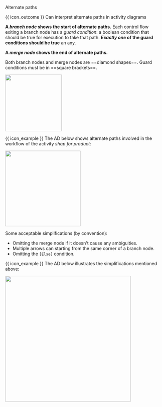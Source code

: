 <span id="title">Alternate paths</span>

<span id="prereqs"></span>

<span id="outcomes">{{ icon_outcome }} Can interpret alternate paths in activity diagrams</span>

<div id="body">

**A _branch node_ shows the start of alternate paths.** Each control flow exiting a branch node has a _guard condition_: a boolean condition that should be true for execution to take that path. **_Exactly one_ of the guard conditions should be true** an any.
 
**A _merge node_ shows the end of alternate paths.** 

Both branch nodes and merge nodes are ==diamond shapes==. Guard conditions must be in ==square brackets==.

<img src="{{baseUrl}}/uml/activityDiagrams/basicNotations/alternatePaths/images/notation.png" height="180" />

<box>

{{ icon_example }} The AD below shows alternate paths involved in the workflow of the activity _shop for product_:

<img src="{{baseUrl}}/uml/activityDiagrams/basicNotations/alternatePaths/images/example.png" height="240" />
<p/>

</box>

Some acceptable simplifications (by convention):
* Omitting the merge node if it doesn't cause any ambiguities.
* Multiple arrows can starting from the same corner of a branch node.
* Omitting the `[Else]` condition.

<box>

{{ icon_example }} The AD below illustrates the simplifications mentioned above:

<img src="{{baseUrl}}/uml/activityDiagrams/basicNotations/alternatePaths/images/simplifications.png" width="400" />
<p/>

</box>

</div>

<div id="extras">
  <include src="exercises.md" />
</div>
